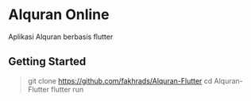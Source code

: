 # Alquran Online

Aplikasi Alquran berbasis flutter

## Getting Started

> git clone https://github.com/fakhrads/Alquran-Flutter
> cd Alquran-Flutter
> flutter run


